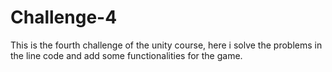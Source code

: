 # Challenge-4
 This is the fourth challenge of the unity course, here i solve the problems in the line code and add some functionalities for the game.
